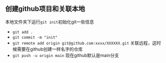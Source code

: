 ## 创建github项目和关联本地
本地文件夹下运行`git init`初始化git一些信息
- `git add .`
- `git commit -m "init"`
- `git remote add origin git@github.com:xxxx/XXXXXX.git` 关联远程，这时候需要在github创建一样名字的仓库
- `git push -u origin main` 现在github默认是main分支



